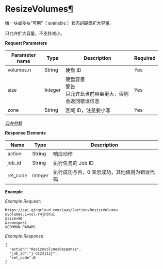 ---
---

# ResizeVolumes[¶](#resizevolumes "永久链接至标题")

给一块或多块“可用”（ available ）状态的硬盘扩大容量。

只允许扩大容量，不支持减小。

**Request Parameters**

| Parameter name | Type | Description | Required |
| --- | --- | --- | --- |
| volumes.n | String | 硬盘 ID | Yes |
| size | Integer | 硬盘容量<br/>警告<br/>只允许比当前容量更大，否则会返回错误信息 | Yes |
| zone | String | 区域 ID，注意要小写 | Yes |

[_公共参数_](../../common/parameters.html#api-common-parameters)

**Response Elements**

| Name | Type | Description |
| --- | --- | --- |
| action | String | 响应动作 |
| job_id | String | 执行任务的 Job ID |
| ret_code | Integer | 执行成功与否，0 表示成功，其他值则为错误代码 |

**Example**

_Example Request_:

```
https://api.qingcloud.com/iaas/?action=ResizeVolumes
&volumes.1=vol-r4jnbhui
&size=50
&zone=pek1
&COMMON_PARAMS
```

_Example Response_:

```
{
  "action":"ResizeVolumesResponse",
  "job_id":"j-d123j12j",
  "ret_code":0
}
```

